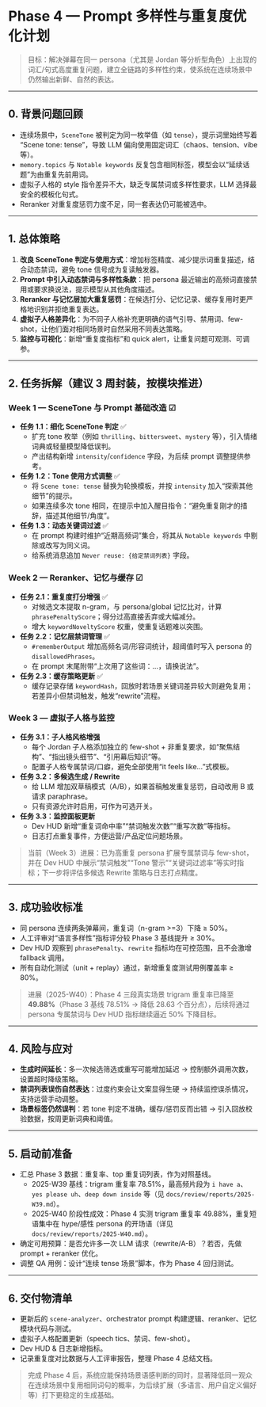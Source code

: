 # Phase 4 — Prompt 多样性与重复度优化计划

> 目标：解决弹幕在同一 persona（尤其是 Jordan 等分析型角色）上出现的词汇/句式高度重复问题，建立全链路的多样性约束，使系统在连续场景中仍然输出新鲜、自然的表达。

---

## 0. 背景问题回顾
- 连续场景中，`SceneTone` 被判定为同一枚举值（如 `tense`），提示词里始终写着 “Scene tone: tense”，导致 LLM 偏向使用固定词汇（chaos、tension、vibe 等）。
- `memory.topics` 与 `Notable keywords` 反复包含相同标签，模型会以“延续话题”为由重复先前用词。
- 虚拟子人格的 style 指令差异不大，缺乏专属禁词或多样性要求，LLM 选择最安全的模板化句式。
- Reranker 对重复度惩罚力度不足，同一套表达仍可能被选中。

---

## 1. 总体策略
1. **改良 SceneTone 判定与使用方式**：增加标签精度、减少提示词重复描述，结合动态禁词，避免 tone 信号成为复读触发器。
2. **Prompt 中引入动态禁词与多样性条款**：把 persona 最近输出的高频词直接禁用或要求换说法，提示模型从其他角度描述。
3. **Reranker 与记忆层加大重复惩罚**：在候选打分、记忆记录、缓存复用时更严格地识别并拒绝重复表达。
4. **虚拟子人格差异化**：为不同子人格补充更明确的语气引导、禁用词、few-shot，让他们面对相同场景时自然采用不同表达策略。
5. **监控与可视化**：新增“重复度指标”和 quick alert，让重复问题可观测、可调参。

---

## 2. 任务拆解（建议 3 周封装，按模块推进）

### Week 1 — SceneTone 与 Prompt 基础改造 ☑
- **任务 1.1：细化 SceneTone 判定** ✅
  - 扩充 tone 枚举（例如 `thrilling`、`bittersweet`、`mystery` 等），引入情绪词典或轻量模型降低误判。
  - 产出结构新增 `intensity`/`confidence` 字段，为后续 prompt 调整提供参考。
- **任务 1.2：Tone 使用方式调整** ✅
  - 将 `Scene tone: tense` 替换为轮换模板，并按 `intensity` 加入“探索其他细节”的提示。
  - 如果连续多次 tone 相同，在提示中加入醒目指令：“避免重复刚才的措辞，描述其他细节/角度”。
- **任务 1.3：动态关键词过滤** ✅
  - 在 prompt 构建时维护“近期高频词”集合，将其从 `Notable keywords` 中剔除或改写为同义词。
  - 给系统消息追加 `Never reuse: {给定禁词列表}` 字段。

### Week 2 — Reranker、记忆与缓存 ☑
- **任务 2.1：重复度打分增强** ✅
  - 对候选文本提取 n-gram，与 persona/global 记忆比对，计算 `phrasePenaltyScore`；得分过高直接丢弃或大幅减分。
  - 增大 `keywordNoveltyScore` 权重，使重复话题难以突围。
- **任务 2.2：记忆层禁词管理** ✅
  - `#rememberOutput` 增加高频名词/形容词统计，超阈值时写入 persona 的 `disallowedPhrases`。
  - 在 prompt 末尾附带“上次用了这些词：...，请换说法”。
- **任务 2.3：缓存策略更新** ✅
  - 缓存记录存储 `keywordHash`，回放时若场景关键词差异较大则避免复用；若差异小但禁词触发，触发“rewrite”流程。

### Week 3 — 虚拟子人格与监控
- **任务 3.1：子人格风格增强**
  - 每个 Jordan 子人格添加独立的 few-shot + 非重复要求，如“聚焦结构”、“指出镜头细节”、“引用幕后知识”等。
  - 配置子人格专属禁词/口癖，避免全部使用“it feels like…”式模板。
- **任务 3.2：多候选生成 / Rewrite**
  - 给 LLM 增加双草稿模式（A/B），如果首稿触发重复惩罚，自动改用 B 或请求 paraphrase。
  - 只有资源允许时启用，可作为可选开关。
- **任务 3.3：监控面板更新**
  - Dev HUD 新增“重复词命中率”“禁词触发次数”“重写次数”等指标。
  - 日志打点重复事件，方便运营/产品定位问题场景。

> 当前（Week 3）进展：已为高重复 persona 扩展专属禁词与 few-shot，并在 Dev HUD 中展示“禁词触发”“Tone 警示”“关键词过滤率”等实时指标；下一步将评估多候选 Rewrite 策略与日志打点精度。

---

## 3. 成功验收标准
- 同 persona 连续两条弹幕间，重复词（n-gram >=3）下降 ≥ 50%。
- 人工评审对“语言多样性”指标评分较 Phase 3 基线提升 ≥ 30%。
- Dev HUD 观察到 `phrasePenalty`、`rewrite` 指标均在可控范围，且不会激增 fallback 调用。
- 所有自动化测试（unit + replay）通过，新增重复度测试用例覆盖率 ≥ 80%。

> 进展（2025-W40）：Phase 4 三段真实场景 trigram 重复率已降至 **49.88%**（Phase 3 基线 78.51% → 降低 28.63 个百分点），后续将通过 persona 专属禁词与 Dev HUD 指标继续逼近 50% 下降目标。

---

## 4. 风险与应对
- **生成时间延长**：多一次候选筛选或重写可能增加延迟 → 控制额外调用次数，设置超时降级策略。
- **禁词列表误伤自然表达**：过度约束会让文案显得生硬 → 持续监控误杀情况，支持运营手动调整。
- **场景标签仍然误判**：若 tone 判定不准确，缓存/惩罚反而出错 → 引入回放校验数据，按周更新词典和阈值。

---

## 5. 启动前准备
- 汇总 Phase 3 数据：重复率、top 重复词列表，作为对照基线。
  - 2025-W39 基线：trigram 重复率 78.51%，最高频片段为 `i have a`、`yes please uh`、`deep down inside` 等（见 `docs/review/reports/2025-W39.md`）。
  - 2025-W40 阶段性成效：Phase 4 实测 trigram 重复率 49.88%，重复短语集中在 hype/感性 persona 的开场语（详见 `docs/review/reports/2025-W40.md`）。
- 确定可用预算：是否允许多一次 LLM 请求（rewrite/A-B）？若否，先做 prompt + reranker 优化。
- 调整 QA 用例：设计“连续 tense 场景”脚本，作为 Phase 4 回归测试。

---

## 6. 交付物清单
- 更新后的 `scene-analyzer`、orchestrator prompt 构建逻辑、reranker、记忆模块代码与测试。
- 虚拟子人格配置更新（speech tics、禁词、few-shot）。
- Dev HUD & 日志新增指标。
- 记录重复度对比数据与人工评审报告，整理 Phase 4 总结文档。

> 完成 Phase 4 后，系统应能保持场景语感判断的同时，显著降低同一观众在连续场景中复用相同词句的概率，为后续扩展（多语言、用户自定义偏好等）打下更稳定的生成基础。
